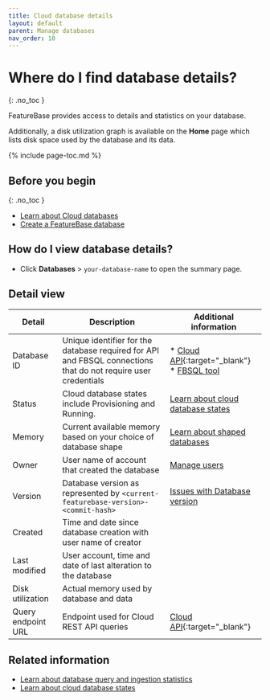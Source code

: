 ```yaml
---
title: Cloud database details
layout: default
parent: Manage databases
nav_order: 10
---
```


# Where do I find database details?
{: .no_toc }

FeatureBase provides access to details and statistics on your database.

Additionally, a disk utilization graph is available on the **Home** page which lists disk space used by the database and its data.

{% include page-toc.md %}

## Before you begin
{: .no_toc }

* [Learn about Cloud databases](/docs/cloud/cloud-databases/cloud-db-manage)
* [Create a FeatureBase database](/docs/cloud/cloud-databases/cloud-db-create-custom)

## How do I view database details?

* Click **Databases** > `your-database-name` to open the summary page.

## Detail view

| Detail | Description | Additional information |
|---|---|---|
| Database ID | Unique identifier for the database required for API and FBSQL connections that do not require user credentials | * [Cloud API](https://api-docs-featurebase-cloud.redoc.ly/){:target="_blank"}<br/>* [FBSQL tool](/docs/tools/fbsql/fbsql-home) |
| Status | Cloud database states include Provisioning and Running. | [Learn about cloud database states](/docs/cloud/cloud-databases/cloud-db-states) |
| Memory | Current available memory based on your choice of database shape | [Learn about shaped databases](/docs/cloud/cloud-databases/cloud-db-manage) |
| Owner | User name of account that created the database | [Manage users](/docs/cloud/cloud-users/cloud-users-manage) |
| Version | Database version as represented by `<current-featurebase-version>-<commit-hash>` | [Issues with Database version](/docs/cloud/cloud-faq/issue-cloud-version-unknown/) |
| Created | Time and date since database creation with user name of creator |  |
| Last modified | User account, time and date of last alteration to the database |  |
| Disk utilization | Actual memory used by database and data |  |
| Query endpoint URL | Endpoint used for Cloud REST API queries | [Cloud API](https://api-docs-featurebase-cloud.redoc.ly/){:target="_blank"} |

## Related information

* [Learn about database query and ingestion statistics](/docs/cloud/cloud-databases/cloud-db-stats)
* [Learn about cloud database states](/docs/cloud/cloud-databases/cloud-db-states)
